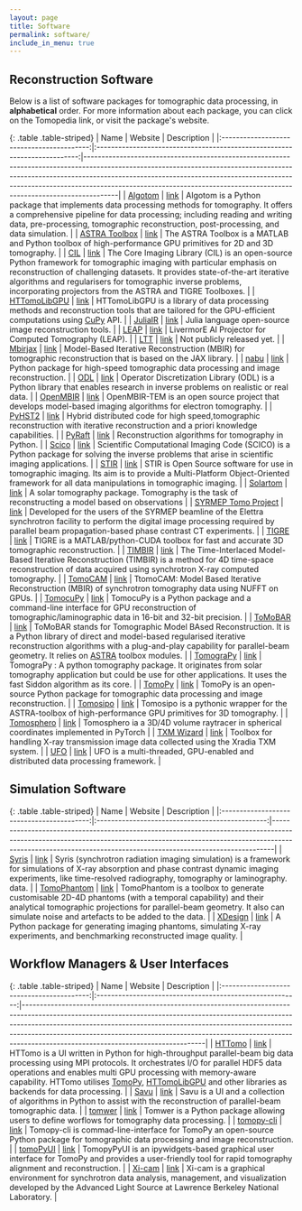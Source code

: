 ```yaml
---
layout: page
title: Software
permalink: software/
include_in_menu: true
---
```


## Reconstruction Software

Below is a list of software packages for tomographic data processing, in
**alphabetical** order. For more information about each package, you can click on
the Tomopedia link, or visit the package's website.

[//]: # (Note: you can use http://www.tablesgenerator.com/markdown_tables to more easily)
[//]: # (edit the markdown table.)

{: .table .table-striped}
|                   Name                    |                        Website                                            | Description                                                                                                                                                                                                                                                                                                                     |
|:-----------------------------------------:|:-------------------------------------------------------------------------:|---------------------------------------------------------------------------------------------------------------------------------------------------------------------------------------------------------------------------------------------------------------------------------------------------------------------------------|
| [Algotom](/software/algotom/)             |  [link](https://algotom.readthedocs.io/)                                  | Algotom is a Python package that implements data processing methods for tomography. It offers a comprehensive pipeline for data processing; including reading and writing data, pre-processing, tomographic reconstruction, post-processing, and data simulation.                                                               |
| [ASTRA Toolbox](/software/astra/)         |  [link](http://www.astra-toolbox.com/)                                    | The ASTRA Toolbox is a MATLAB and Python toolbox of high-performance GPU primitives for 2D and 3D tomography.                                                                                                                                                                                                                   |
| [CIL](/software/cil/)                     |  [link](https://www.ccpi.ac.uk/CIL)                                       | The Core Imaging Library (CIL) is an open-source Python framework for tomographic imaging with particular emphasis on reconstruction of challenging datasets. It provides state-of-the-art iterative algorithms and regularisers for tomographic inverse problems, incorporating projectors from the ASTRA and TIGRE Toolboxes. |
| [HTTomoLibGPU](/software/httomolibgpu/)   |  [link](https://github.com/DiamondLightSource/httomolibgpu)               | HTTomoLibGPU is a library of data processing methods and reconstruction tools that are tailored for the GPU-efficient computations using [CuPy](https://cupy.dev/) API.                                                                                                                                                         |
| [JuliaIR](/software/juliair)              |  [link](https://github.com/JuliaImageRecon)                               | Julia language open-source image reconstruction tools.                                                                                                                                                                                                                                                                          |
| [LEAP](/software/leap)                    |  [link](https://github.com/llnl/leap)                                     | LivermorE AI Projector for Computed Tomography (LEAP).                                                                                                                                                                                                                                                                          |
| [LTT](/software/ltt)                      |  [link](https://nci.llnl.gov/content/assets/docs/ChampleyALSmeeting.pdf)  | Not publicly released yet.                                                                                                                                                                                                                                                                                                      |
| [Mbirjax](/software/mbirjax)              |  [link](https://github.com/cabouman/mbirjax)                              | Model-Based Iterative Reconstruction (MBIR) for tomographic reconstruction that is based on the JAX library.                                                                                                                                                                                                                    |
| [nabu](/software/nabu)                    |  [link](https://gitlab.esrf.fr/tomotools/nabu)                            | Python package for high-speed tomographic data processing and image reconstruction.                                                                                                                                                                                                                                             |
| [ODL](/software/odl)                      |  [link](https://github.com/odlgroup/odl)                                  | Operator Discretization Library (ODL) is a Python library that enables research in inverse problems on realistic or real data.                                                                                                                                                                                                  |
| [OpenMBIR](/software/openmbir/)           |  [link](https://github.com/OpenMBIR/OpenMBIR-TEM)                         | OpenMBIR-TEM is an open source project that develops model-based imaging algorithms for electron tomography.                                                                                                                                                                                                                    |
| [PyHST2](/software/pyhst2/)               |  [link](https://forge.epn-campus.eu/projects/pyhst2)                      | Hybrid distributed code for high speed,tomographic reconstruction with iterative reconstruction and a priori knowledge capabilities.                                                                                                                                                                                            |
| [PyRaft](/software/pyraft/)               |  [link](https://github.com/exmiqueles/pyraft)                             | Reconstruction algorithms for tomography in Python.                                                                                                                                                                                                                                                                             |
| [Scico](/software/scico/)                 |  [link](https://scico.readthedocs.io/en/stable/overview.html)             | Scientific Computational Imaging Code (SCICO) is a Python package for solving the inverse problems that arise in scientific imaging applications.                                                                                                                                                                               |
| [STIR](/software/stir/)                   |  [link](http://stir.sourceforge.net/)                                     | STIR is Open Source software for use in tomographic imaging. Its aim is to provide a Multi-Platform Object-Oriented framework for all data manipulations in tomographic imaging.                                                                                                                                                |
| [Solartom](/software/solartom/)           |  [link](https://github.com/jmbhughes/solartom)                            | A solar tomography package. Tomography is the task of reconstructing a model based on observations                                                                                                                                                                                                                              |
| [SYRMEP Tomo Project](/software/syrmep/)  |  [link](https://github.com/ElettraSciComp/)                               | Developed for the users of the SYRMEP beamline of the Elettra synchrotron facility to perform the digital image processing required by parallel beam propagation-based phase contrast CT experiments.                                                                                                                           |
| [TIGRE](/software/tigre/)                 |  [link](https://github.com/CERN/TIGRE)                                    | TIGRE is a MATLAB/python-CUDA toolbox for fast and accurate 3D tomographic reconstruction.                                                                                                                                                                                                                                      |
| [TIMBIR](/software/timbir/)               |  [link](http://timbir.readthedocs.io/)                                    | The Time-Interlaced Model-Based Iterative Reconstruction (TIMBIR) is a method for 4D time-space reconstruction of data acquired using synchrotron X-ray computed tomography.                                                                                                                                                    |
| [TomoCAM](/software/tomocam)              |  [link](https://github.com/lbl-camera/tomocam)                            | TtomoCAM: Model Based Iterative Reconstruction (MBIR) of synchrotron tomography data using NUFFT on GPUs.                                                                                                                                                                                                                       |
| [TomocuPy](/software/tomocupy)            |  [link](http://tomocupy.readthedocs.io/)                                  | TomocuPy is a Python package and a command-line interface for GPU reconstruction of tomographic/laminographic data in 16-bit and 32-bit precision.                                                                                                                                                                              |
| [ToMoBAR](/software/tomobar/)             |  [link](https://dkazanc.github.io/ToMoBAR/)                               | ToMoBAR stands for Tomographic Model BAsed Reconstruction. It is a Python library of direct and model-based regularised iterative reconstruction algorithms with a plug-and-play capability for parallel-beam geometry. It relies on [ASTRA](/software/astra/) toolbox modules.                                                 |
| [TomograPy](/software/tomograpy)          |  [link](https://github.com/nbarbey/TomograPy)                             | TomograPy : A python tomography package.  It originates from solar tomography application but could be use for other applications. It uses the fast Siddon algorithm as its core.                                                                                                                                               |
| [TomoPy](/software/tomopy)                |  [link](http://tomopy.readthedocs.io/)                                    | TomoPy is an open-source Python package for tomographic data processing and image reconstruction.                                                                                                                                                                                                                               |
| [Tomosipo](/software/tomosipo)            |  [link](https://github.com/ahendriksen/tomosipo)                          | Tomosipo is a pythonic wrapper for the ASTRA-toolbox of high-performance GPU primitives for 3D tomography.                                                                                                                                                                                                                      |
| [Tomosphero](/software/tomosphero)        |  [link](https://github.com/Evidlo/sph_raytracer)                          | Tomosphero ia a 3D/4D volume raytracer in spherical coordinates implemented in PyTorch                                                                                                                                                                                                                                          |
| [TXM Wizard](/software/txm)               |  [link](https://sourceforge.net/projects/txm-wizard/)                     | Toolbox for handling X-ray transmission image data collected using the Xradia TXM system.                                                                                                                                                                                                                                       |
| [UFO](/software/ufo/)                     |  [link](http://ufo-core.readthedocs.io/)                                  | UFO is a multi-threaded, GPU-enabled and distributed data processing framework.                                                                                                                                                                                                                                                 | 

## Simulation Software

{: .table .table-striped}
|                   Name                    |                        Website                  | Description                                                                                                                                                                                                                              |
|:-----------------------------------------:|:-----------------------------------------------:|------------------------------------------------------------------------------------------------------------------------------------------------------------------------------------------------------------------------------------------|
|  [Syris](/software/syris/)                | [link](https://github.com/ufo-kit/syris)        | Syris (synchrotron radiation imaging simulation) is a framework for simulations of X-ray absorption and phase contrast dynamic imaging experiments, like time-resolved radiography, tomography or laminography. data.                    |
|  [TomoPhantom](/software/tomophantom/)    | [link](https://dkazanc.github.io/TomoPhantom/)  | TomoPhantom is a toolbox to generate customisable 2D-4D phantoms (with a temporal capability) and their analytical tomographic projections for parallel-beam geometry. It also can simulate noise and artefacts to be added to the data. |
|  [XDesign](/software/xdesign/)            | [link](https://xdesign.readthedocs.io)          | A Python package for generating imaging phantoms, simulating X-ray experiments, and benchmarking reconstructed image quality.                                                                                                            |



## Workflow Managers & User Interfaces


{: .table .table-striped}
|                   Name                    |                        Website                           | Description                                                                                                                                                                                                                                                                                                                                                              |
|:-----------------------------------------:|:--------------------------------------------------------:|--------------------------------------------------------------------------------------------------------------------------------------------------------------------------------------------------------------------------------------------------------------------------------------------------------------------------------------------------------------------------|
|  [HTTomo](/software/httomo/)              | [link](https://diamondlightsource.github.io/httomo/)     | HTTomo is a UI written in Python for high-throughput parallel-beam big data processing using MPI protocols. It orchestrates I/O for parallel HDF5 data operations and enables multi GPU processing with memory-aware capability. HTTomo utilises [TomoPy](/software/tomopy), [HTTomoLibGPU](/software/httomolibgpu) and other libraries as backends for data processing. |
|  [Savu](/software/savu/)                  | [link](https://savu.readthedocs.io)                      | Savu is a UI and a collection of algorithms in Python to assist with the reconstruction of parallel-beam tomographic data.                                                                                                                                                                                                                                               |
|  [tomwer](/software/tomwer/)              | [link](https://gitlab.esrf.fr/tomotools/tomwer)          | Tomwer is a Python package allowing users to define worflows for tomography data processing.                                                                                                                                                                                                                                                                             |
|  [tomopy-cli](/software/tomopycli/)       | [link](https://tomopycli.readthedocs.io/)                | Tomopy-cli is commad-line-interface for TomoPy an open-source Python package for tomographic data processing and image reconstruction.                                                                                                                                                                                                                                   |
|  [tomoPyUI](/software/tomopyui/)          | [link](https://tomopyui.readthedocs.io/en/latest/)       | TomopyPyUI is an ipywidgets-based graphical user interface for TomoPy and provides a user-friendly tool for rapid tomography alignment and reconstruction.                                                                                                                                                                                                               |
|  [Xi-cam](/software/xi-cam/)              | [link](https://github.com/ronpandolfi/Xi-cam)            | Xi-cam is a graphical environment for synchrotron data analysis, management, and visualization developed by the Advanced Light Source at Lawrence Berkeley National Laboratory.                                                                                                                                                                                          |
